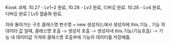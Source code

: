 Kiosk 과제.
10.27 - Lv1~2 완료,
10.28 - Lv3 완료, 디버깅 완료.
10.28 - Lv4 완료, 디버깅 완료 | Lv5 캡슐화 완료. 

자바 돌아가는 구조
클래스명 변수명 = new 생성자();에서 생성자에 this.기능 , 기능 의 데이터 값 일때,
클래스명 호출 -> 생성자 호출 -> 생성자내 this.기능(기능호출) -> 기능 내 데이터값 가져와 클래스명 호출부에 기능의 데이터를 저장해줌. 
